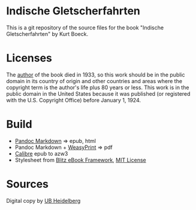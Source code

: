 # Indische Gletscherfahrten

This is a git repository of the source files for the book "Indische Gletscherfahrten" by Kurt Boeck.


# Licenses
The [author](https://de.wikipedia.org/wiki/Kurt_Boeck) of the book died in 1933,
so this work should be in the public domain in
its country of origin and other countries and areas where the
copyright term is the author's life plus 80 years or less.
This work is in the public domain in the United States because it was
published (or registered with the U.S. Copyright Office)
before January 1, 1924.

# Build
* [Pandoc Markdown](https://pandoc.org/MANUAL.html#pandocs-markdown) => epub, html
* Pandoc Markdown + [WeasyPrint](https://weasyprint.org/)  => pdf
* [Calibre](https://calibre-ebook.com/) epub to azw3
* Stylesheet from [Blitz eBook Framework](https://friendsofepub.github.io/Blitz/), [MIT License](https://github.com/FriendsOfEpub/Blitz/blob/master/LICENSE)

# Sources
Digital copy by [UB Heidelberg](https://digi.ub.uni-heidelberg.de/diglit/boeck1900)
